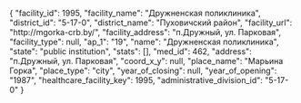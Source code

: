 {
    "facility_id": 1995,
    "facility_name": "Дружненская поликлиника",
    "district_id": "5-17-0",
    "district_name": "Пуховичский район",
    "facility_url": "http:\/\/mgorka-crb.by\/",
    "facility_address": "п.Дружный, ул. Парковая",
    "facility_type": null,
    "ap_1": "19",
    "name": "Дружненская поликлиника",
    "state": "public institution",
    "stats": [],
    "med_id": 462,
    "address": "п.Дружный, ул. Парковая",
    "coord_x_y": null,
    "place_name": "Марьина Горка",
    "place_type": "city",
    "year_of_closing": null,
    "year_of_opening": "1987",
    "healthcare_facility_key": 1995,
    "administrative_division_id": "5-17-0"
}